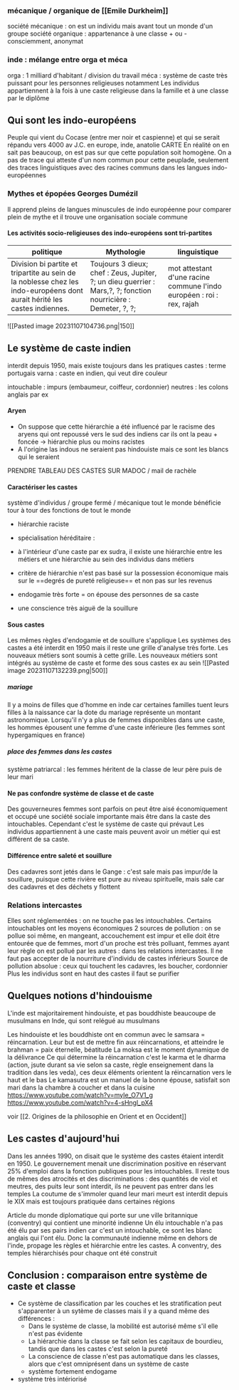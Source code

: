 ### mécanique / organique de [[Emile Durkheim]]
société mécanique : on est un individu mais avant tout un monde d'un groupe
société organique : appartenance à une classe + ou - consciemment, anonymat

### inde : mélange entre orga et méca
orga : 1 milliard d'habitant / division du travail
méca : système de caste très puissant pour les personnes religieuses notamment
Les individus appartiennent à la fois à une caste religieuse dans la famille et à une classe par le diplôme

## Qui sont les indo-européens
Peuple qui vient du Cocase (entre mer noir et caspienne) et qui se serait répandu vers 4000 av J.C. en europe, inde, anatolie CARTE
En réalité on en sait pas beaucoup, on est pas sur que cette population soit homogène. On a pas de trace qui atteste d'un nom commun pour cette peuplade, seulement des traces linguistiques avec des racines communs dans les langues indo-européennes
### Mythes et épopées Georges Dumézil
Il apprend pleins de langues minuscules de indo européenne pour comparer plein de mythe et il trouve une organisation sociale commune 

#### Les activités socio-religieuses des indo-européens sont tri-partites

| politique                                                                                                                 | Mythologie                                                                                                     | linguistique                                                          |
| ------------------------------------------------------------------------------------------------------------------------- | -------------------------------------------------------------------------------------------------------------- | --------------------------------------------------------------------- |
| Division bi partite et tripartite au sein de la noblesse chez les indo-européens dont aurait hérité les castes indiennes. | Toujours 3 dieux; chef : Zeus, Jupiter, ?; un dieu guerrier : Mars,?, ?; fonction nourricière : Demeter, ?, ?; | mot attestant d'une racine commune l'indo européen : roi : rex, rajah |

![[Pasted image 20231107104736.png|150]]

## Le système de caste indien
interdit depuis 1950, mais existe toujours dans les pratiques
castes : terme portugais
varna : caste en indien, qui veut dire couleur

intouchable : impurs (embaumeur,  coiffeur, cordonnier)
neutres : les colons anglais par ex
#### Aryen
- On suppose que cette hiérarchie a été influencé par le racisme des aryens qui ont repoussé vers le sud des indiens car ils ont la peau + foncée -> hiérarchie plus ou moins racistes
- A l'origine las indous ne seraient pas hindouiste mais ce sont les blancs qui le seraient

PRENDRE TABLEAU DES CASTES SUR MADOC / mail de rachèle

#### Caractériser les castes
système d'individus / groupe fermé / mécanique 
tout le monde bénéficie tour à tour des fonctions de tout le monde

- hiérarchie raciste
- spécialisation héréditaire : 
- à l'intérieur d'une caste par ex sudra, il existe une hiérarchie entre les métiers et une hiérarchie au sein des individus dans métiers

- critère de hiérarchie n'est pas basé sur la possession économique mais sur le ==degrés de pureté religieuse== et non pas sur les revenus
- endogamie très forte = on épouse des personnes de sa caste
- une conscience très aiguë de la souillure

#### Sous castes
Les mêmes règles d'endogamie et de souillure s'applique
Les systèmes des castes a été interdit en 1950 mais il reste une grille d'analyse très forte. Les nouveaux métiers sont soumis à cette grille.  Les nouveaux métiers sont intégrés au système de caste et forme des sous castes
ex au sein
![[Pasted image 20231107132239.png|500]]
##### mariage
Il y a moins de filles que d'homme en inde car certaines familles tuent leurs filles à la naissance car la dote du mariage représente un montant astronomique. Lorsqu'il n'y a plus de femmes disponibles dans une caste, les hommes épousent une femme d'une caste inférieure (les femmes sont hypergamiques en france)
##### place des femmes dans les castes
système patriarcal : les femmes héritent de la classe de leur père puis de leur mari
#### Ne pas confondre système de classe et de caste
Des gouverneures femmes sont parfois 
on peut être aisé économiquement et occupé une société sociale importante mais être dans la caste des intouchables. Cependant c'est le système  de caste qui prévaut
Les individus appartiennent à une caste mais peuvent avoir un métier qui est différent de sa caste.

#### Différence entre saleté et souillure
Des cadavres sont jetés dans le Gange : c'est sale mais pas impur/de la souillure, puisque cette rivière est pure au niveau spirituelle, mais  sale car des cadavres et des déchets y flottent

### Relations intercastes
Elles sont réglementées : on ne touche pas les intouchables. Certains intouchables ont les moyens économiques 
2 sources de pollution : on se pollue soi même, en mangeant, accouchement est impur et elle doit être entourée que de femmes, mort d'un proche est très polluant, femmes ayant leur règle
on est pollué par les autres : dans les relations intercastes. Il ne faut pas accepter de la nourriture d'individu de castes inférieurs
Source de pollution absolue : ceux qui touchent les cadavres, les boucher, cordonnier
Plus les individus sont en haut des castes il faut se purifier
## Quelques notions d'hindouisme
L'inde est majoritairement hindouiste, et pas bouddhiste
beaucoupe de musulmans en Inde, qui sont relégué au musulmans

Les hindouiste et les bouddhiste ont en commun avec le samsara = réincarnation. Leur but est de mettre fin aux réincarnations, et atteindre le brahman = paix éternelle, béatitude
La moksa est le moment dynamique de la délivrance
Ce qui détermine la réincarnation c'est le karma et le dharma (action, jsute durant sa vie selon sa caste, règle enseignement dans la tradition dans les veda), ces deux éléments orientent la réincarnation vers le haut et le bas
Le kamasutra est un manuel de la bonne épouse, satisfait son mari dans la chambre à coucher et dans la cuisine
https://www.youtube.com/watch?v=myIe_O7V1_g
https://www.youtube.com/watch?v=4-sHngl_pX4

voir  [[2. Origines de la philosophie en Orient et en Occident]]
## Les castes d'aujourd'hui
Dans les années 1990, on disait que le système des castes étaient interdit en 1950. Le gouvernement menait une discrimination positive en réservant 25% d'emploi dans la fonction publiques pour les intouchables.
Il reste tous de mêmes des atrocités et des discriminations : des quantités de viol et meutres, des puits leur sont interdit, ils ne peuvent pas entrer dans les temples
La coutume de s'immoler quand leur mari meurt est interdit depuis le XIX mais est toujours pratiquée dans certaines régions

Article du monde diplomatique qui porte sur une ville britannique (conventry) qui contient une minorité indienne
Un élu intouchable n'a pas été élu par ses pairs indien car c'est un intouchable, ce sont les blanc anglais qui l'ont élu. Donc la communauté indienne même en dehors de l'inde, propage les règles et hiérarchie entre les castes.
A conventry, des temples hiérarchisés pour chaque ont été construit

## Conclusion : comparaison entre système de caste et classe
- Ce système de classification par les couches et les stratification peut s'apparenter à un sytème de classes mais il y a quand même des différences :
	- Dans le système de classe, la mobilité est autorisé même s'il elle n'est pas évidente
	- La hiérarchie dans la classe se fait selon les capitaux de bourdieu, tandis que dans les castes c'est selon la pureté
	- La conscience de classe n'est pas automatique dans les classes, alors que c'est omniprésent dans un système de caste
	- système fortement endogame
- système très intériorisé